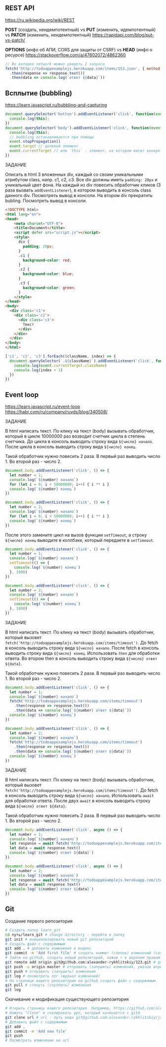 ## REST API
https://ru.wikipedia.org/wiki/REST

**POST** (создать, неидемпотентный) vs **PUT** (изменить, идемпотентный) vs **PATCH** (изменить, неидемпотентный) https://rapidapi.com/blog/put-vs-patch/

**OPTIONS** (инфо об АПИ, CORS для защиты от CSRF) vs **HEAD** (инфо о ресурсе) https://stackoverflow.com/a/47602072/4862360
```js
// Во вкладке network можно увидеть 2 запроса
fetch('http://todoappexamplejs.herokuapp.com/items/153.json', { method: 'PUT'})
  .then(response => response.text())
  .then(data => console.log(`ответ ${data}`))
```

## Всплытие (bubbling)
https://learn.javascript.ru/bubbling-and-capturing
```js
document.querySelector('button').addEventListener('click', function(event) {
  console.log(this);
})
document.querySelector('body').addEventListener('click', function(event) {
  console.log(this);
  // bubbling останавливается при помощи
  event.stopPropagation()
  event.target // целевой элемент
  event.currentTarget // или `this` - элемент, на котором висит конкретный обработчик
})
```
ЗАДАНИЕ

Описать в html 3 вложенных div, каждый со своим уникальными атрибутом class, напр. c1, c2, c3.
Все div должны иметь `padding: 20px` и уникальный цвет фона.
На каждый из div повесить обработчик кликов (3 раза вызвать `addEventListener`), в котором выводить в консоль class данного div.
Посмотреть вывод в консоли.
На втором div прекратить bubling.
Посмотреть вывод в консоли.

```html
<!DOCTYPE html>
<html lang="en">
<head>
    <meta charset="UTF-8">
    <title>Document</title>
    <script defer src="script.js"></script>
    <style>
      div {
        padding: 20px;
      }
      .c1 {
        background-color: red;
      }
      .c2 {
        background-color: blue;
      }
      .c3 {
        background-color: green;
      }
    </style>
</head>
<body>
  <div class='c1'>
    <div class='c2'>
      <div class='c3'>
        Текст
      </div>
    </div>
  </div>
</body>
</html>
```

```js
['c1', 'c2', 'c3'].forEach((className, index) => {
  document.querySelector(`.${className}`).addEventListener('click', function(event) {
    console.log(event.currentTarget.className)
    console.log(index + 1)
  })
})
```

## Event loop
https://learn.javascript.ru/event-loop \
https://habr.com/ru/company/ruvds/blog/340508/

ЗАДАНИЕ

В html написать текст. По клику на текст (body) вызывать обработчик, который в цикле 10000000 раз возводит счетчик цикла в степень счетчика.
До цикла в консоль выводить строку вида `${число} начало`.
После цикла в консоль выводить строку вида `${число} конец`.

Такой обработчик нужно повесить 2 раза. В первый раз выводить число 1. Во второй раз - число 2.


```js
document.body.addEventListener('click', () => {
  let number = 1;
  console.log(`${number} начало`)
  for (let i = 0; i < 50000000; i++) { i ** i }
  console.log(`${number} конец`)
})

document.body.addEventListener('click', () => {
  let number = 2;
  console.log(`${number} начало`)
  for (let i = 0; i < 50000000; i++) { i ** i }
  console.log(`${number} конец`)
})
```

После этого замените цикл на вызов функции `setTimeout`, а строку `${число} конец` выводите в коллбэке, который передаете в `setTimeout`.

```js
document.body.addEventListener('click', () => {
  let number = 1;
  console.log(`${number} начало`)
  setTimeout(() => {
    console.log(`${number} конец`)
  }, 1000)
})

document.body.addEventListener('click', () => {
  let number = 2;
  console.log(`${number} начало`)
  setTimeout(() => {
    console.log(`${number} конец`)
  }, 1000)
})
```

ЗАДАНИЕ

В html написать текст. По клику на текст (body) вызывать обработчик, который вызовет `fetch('http://todoappexamplejs.herokuapp.com/items/timeout')`.
До fetch в консоль выводить строку вида `${число} начало`.
После fetch в консоль выводить строку вида `${число} конец`.
Использовать `then` для обработки ответа. Во втором then в консоль выводить строку вида `${число} ответ ${data}`.

Такой обработчик нужно повесить 2 раза. В первый раз выводить число 1. Во второй раз - число 2.

```js
document.body.addEventListener('click', () => {
  let number = 1;
  console.log(`${number} начало`)
  fetch('http://todoappexamplejs.herokuapp.com/items/timeout')
    .then(response => response.text())
    .then(data => console.log(`${number} ответ ${data}`))
  console.log(`${number} конец`)
})

document.body.addEventListener('click', () => {
  let number = 2;
  console.log(`${number} начало`)
  fetch('http://todoappexamplejs.herokuapp.com/items/timeout')
    .then(response => response.text())
    .then(data => console.log(`${number} ответ ${data}`))
  console.log(`${number} конец`)
})
```

ЗАДАНИЕ

В html написать текст. По клику на текст (body) вызывать обработчик, который вызовет `fetch('http://todoappexamplejs.herokuapp.com/items/timeout')`.
До fetch в консоль выводить строку вида `${число} начало`.
Использовать `await` для обработки ответа.
После двух `await` в консоль выводить строку вида `${число} ответ ${data}`.

Такой обработчик нужно повесить 2 раза. В первый раз выводить число 1. Во второй раз - число 2.

```js
document.body.addEventListener('click', async () => {
  let number = 1;
  console.log(`${number} начало`)
  let response = await fetch('http://todoappexamplejs.herokuapp.com/items/timeout')
  let data = await response.text()
  console.log(`${number} ответ ${data}`)
})

document.body.addEventListener('click', async () => {
  let number = 2;
  console.log(`${number} начало`)
  let response = await fetch('http://todoappexamplejs.herokuapp.com/items/timeout')
  let data = await response.text()
  console.log(`${number} ответ ${data}`)
})
```

## Git
Создание первого репозитория
```bash
# Создать папку learn_git
cd путь/learn_git # change directory - перейти в папку
git init # инициализировать новый git репозиторий
# Создать файл с содержимым
git add . # добавить изменения в индекс
git commit -m 'Add first file' # создать коммит (слепок) изменений (сохранить изменения)
# Зайти на github, создать новый репозиторий, нажав + в верхнем правом углу
git remote add origin git@github.com:alexander-rykhlitskiy/123.git # добавить remote (удаленный репозиторий) к локальному репозиторию. Дать ему имя origin
git push -u origin master # отправить (запушить) изменения, указав впредь для этого использовать ветку master
git push # отправить (запушить) изменения
git log # посмотреть лог (журнал изменений)
# На странице вашего репозитория на github создать файл с содержимым
git pull # стянуть (спуллить) изменения
git log
```

Скачивание и модификация существующего репозитория
```bash
# Открыть страницу вашего репозитория. Например, https://github.com/alexander-rykhlitskiy/js_courses
# Нажать "Clone" и скопировать урл, который начинается с git@
git clone url # url - путь вида git@github.com:alexander-rykhlitskiy/js_courses.git, к которому у вас есть доступ
# Добавить файл с содержимым
git add .
git commit -m 'Add new file'
git push
# Посмотреть изменение на url
```
